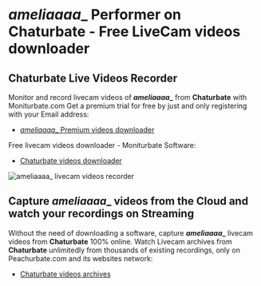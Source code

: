 # _ameliaaaa__ Performer on Chaturbate - Free LiveCam videos downloader

## Chaturbate Live Videos Recorder

Monitor and record livecam videos of **_ameliaaaa__** from **Chaturbate** with Moniturbate.com
Get a premium trial for free by just and only registering with your Email address:
* [_ameliaaaa__ Premium videos downloader](https://moniturbate.com/request-demo-licence-key.html)

Free livecam videos downloader - Moniturbate Software:
* [Chaturbate videos downloader](https://moniturbate.com/moniturbate-download-software.html)

![_ameliaaaa__ livecam videos recorder](https://peachurnet.com/templates/moniturbate-software.png)


## Capture _ameliaaaa__ videos from the Cloud and watch your recordings on Streaming

Without the need of downloading a software, capture **_ameliaaaa__** livecam videos from **Chaturbate** 100% online.
Watch Livecam archives from **Chaturbate** unlimitedly from thousands of existing recordings, only on Peachurbate.com and its websites network:
* [Chaturbate videos archives](https://peachurnet.com/)